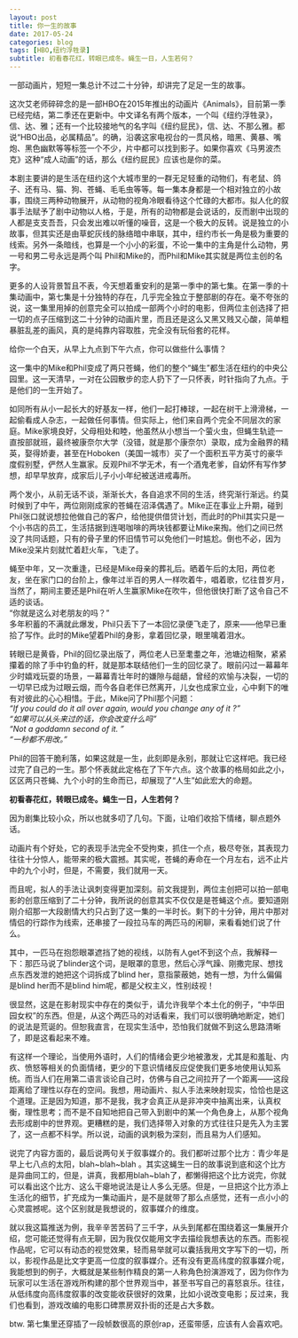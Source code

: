 ```yaml
---
layout: post
title: 你一生的故事
date: 2017-05-24
categories: blog
tags: [HBO,纽约浮牲录]
subtitle: 初看春花红，转眼已成冬。蝇生一日，人生若何？
---
```


一部动画片，短短一集总计不过二十分钟，却讲完了足足一生的故事。

这次艾老师碎碎念的是一部HBO在2015年推出的动画片《Animals》，目前第一季已经完结，第二季还在更新中。中文译名有两个版本，一个叫《纽约浮牲录》，信、达、雅；还有一个比较接地气的名字叫《纽约屁民》，信、达、不那么雅。都说“HBO出品，必属精品”。的确，沿袭这家电视台的一贯风格，暗黑、黄暴、嘴炮、黑色幽默等等标签一个不少，片中都可以找到影子。如果你喜欢《马男波杰克》这种“成人动画”的话，那么《纽约屁民》应该也是你的菜。

本剧主要讲的是生活在纽约这个大城市里的一群无足轻重的动物们，有老鼠、鸽子、还有马、猫、狗、苍蝇、毛毛虫等等。每一集本身都是一个相对独立的小故事，围绕三两种动物展开，从动物的视角冷眼看待这个忙碌的大都市。拟人化的叙事手法赋予了剧中动物以人格，于是，所有的动物都是会说话的，反而剧中出现的人都是支支吾吾，只会发出难以听懂的噪音，这是一个极大的反转。说是独立的小故事，但其实还是由草蛇灰线的脉络暗中串联，其中，纽约市长一角是极为重要的线索。另外一条暗线，也算是一个小小的彩蛋，不论一集中的主角是什么动物，男一号和男二号永远是两个叫 Phil和Mike的，而Phil和Mike其实就是两位主创的名字。

更多的人设背景暂且不表，今天想着重安利的是第一季中的第七集。在第一季的十集动画中，第七集是十分独特的存在，几乎完全独立于整部剧的存在。毫不夸张的说，这一集里用掉的创意完全可以拍成一部两个小时的电影，但两位主创选择了把一切的点子压缩到这二十分钟的动画片里，而且还是这么又黑又贱又心酸，简单粗暴脏乱差的画风，真的是纯靠内容取胜，完全没有玩俗套的花样。

给你一个白天，从早上九点到下午六点，你可以做些什么事情？

这一集中的Mike和Phil变成了两只苍蝇，他们的整个“蝇生”都生活在纽约的中央公园里。这一天清早，一对在公园散步的恋人扔下了一只怀表，时针指向了九点。于是他们的一生开始了。

如同所有从小一起长大的好基友一样，他们一起打棒球，一起在树干上滑滑梯，一起偷看成人杂志，一起做任何事情。但实际上，他们来自两个完全不同层次的家庭。Mike家境良好，父母相处和睦，他虽然从小想当一个萤火虫，但蝇生轨迹一直按部就班，最终被康奈尔大学（没错，就是那个康奈尔）录取，成为金融界的精英，娶得娇妻，甚至在Hoboken（美国一城市）买了一个面积五平方英寸的豪华度假别墅，俨然人生赢家。反观Phil不学无术，有一个酒鬼老爹，自幼怀有写作梦想，却早早放弃，成家后儿子小小年纪被送进戒毒所。

两个发小，从前无话不谈，渐渐长大，各自追求不同的生活，终究渐行渐远。约莫时候到了中午，两位刚刚成家的苍蝇在沼泽偶遇了。Mike正在事业上升期，碰到Phil张口就说想拉他做自己的客户，给他提供借贷计划，而此时的Phil其实只是一个小书店的员工，生活拮据到连喝咖啡的两块钱都要让Mike来掏。他们之间已然没了共同话题，只有的骨子里的怀旧情节可以免他们一时尴尬。倒也不必，因为Mike没呆片刻就忙着赶火车，飞走了。

蝇至中年，又一次重逢，已经是Mike母亲的葬礼后。晒着午后的太阳，两位老友，坐在家门口的台阶上，像年过半百的男人一样吹着牛，唱着歌，忆往昔岁月，当然了，期间主要还是Phil在听人生赢家Mike在吹牛，但他很快打断了这令自己不适的谈话。<br>
“你就是这么对老朋友的吗？”<br>
多年积蓄的不满就此爆发，Phil只丢下了一本回忆录便飞走了，原来——他早已重拾了写作。此时的Mike望着Phil的身影，拿着回忆录，眼里噙着泪水。

转眼已是黄昏，Phil的回忆录出版了，两位老人已至耄耋之年，池塘边相聚，紧紧攥着的除了手中钓鱼的杆，就是那本联结他们一生的回忆录了。眼前闪过一幕幕年少时嬉戏玩耍的场景，一幕幕青壮年时的嫌隙与龃龉，曾经的欢愉与决裂，一切的一切早已成为过眼云烟，而今各自老伴已然离开，儿女也成家立业，心中剩下的唯有对彼此的心心相惜。于此，Mike问了Phil那个问题：<br>
<i>“If you could do it all over again, would you change any of it ?”<br>
“如果可以从头来过的话，你会改变什么吗”<br>
“Not a goddamn second of it. ”<br>
“一秒都不用改。”<br></i>

Phil的回答干脆利落，如果这就是一生，此刻即是永别，那就让它这样吧。我已经过完了自己的一生。那个怀表就此定格在了下午六点。这个故事的格局如此之小，区区两只苍蝇、九个小时的生命而已，却展现了“人生”如此宏大的命题。

<b>初看春花红，转眼已成冬。蝇生一日，人生若何？</b>


因为剧集比较小众，所以也就多叨了几句。下面，让咱们收拾下情绪，聊点题外话。

动画片有个好处，它的表现手法完全不受拘束，抓住一个点，极尽夸张，其表现力往往十分惊人，能带来的极大震撼。其实呢，苍蝇的寿命在一个月左右，远不止片中的九个小时，但是，不需要，我们就用一天。

而且呢，拟人的手法让讽刺变得更加深刻。前文我提到，两位主创把可以拍一部电影的创意压缩到了二十分钟，我所说的创意其实不仅仅是是苍蝇这个点。要知道刚刚介绍那一大段剧情大约只占到了这一集的一半时长。剩下的十分钟，用片中那对情侣的行踪作为线索，还串接了一段拉马车的两匹马的闲聊，来看看她们说了什么。

其中，一匹马在抱怨眼罩遮挡了她的视线，以防有人get不到这个点，我解释一下：那匹马说了blinder这个词，是眼罩的意思，然后心浮气躁、刚撒完尿、想找点东西发泄的她把这个词拆成了blind her，意指蒙蔽她，她有一想，为什么偏偏是blind her而不是blind him呢，都是父权主义，性别歧视！

很显然，这是在影射现实中存在的类似于，请允许我举个本土化的例子，“中华田园女权”的东西。但是，从这个两匹马的对话看来，我们可以很明确地断定，她们的说法是荒诞的。但恕我直言，在现实生活中，恐怕我们就做不到这么思路清晰了，即是这看起来不难。

有这样一个理论，当使用外语时，人们的情绪会更少地被激发，尤其是和羞耻、内疚、愤怒等相关的负面情绪，更少的下意识情绪反应促使我们更多地使用认知系统。而当人们在用第二语言谈论自己时，仿佛与自己之间拉开了一个距离——这段距离给了理性以存在的空间。我想，用动画片、拟人手法来映射现实，恰恰也是这个道理。正是因为知道，那不是我，我才会真正从是非冲突中抽离出来，认真权衡，理性思考；而不是不自知地把自己带入到剧中的某一个角色身上，从那个视角去形成剧中的世界观。更糟糕的是，我们选择带入对象的方式往往只是先入为主罢了，这一点都不科学。所以说，动画的讽刺极为深刻，而且易为人们感知。

说完了内容方面的，最后说两句关于叙事媒介的。我们都听过那个比方：青少年是早上七八点的太阳，blah~blah~blah 。其实这蝇生一日的故事说到底和这个比方是异曲同工的，但是，讲真，我都用blah~blah了，都懒得把这个比方说完，你就可以看出这个比方、这么干瘪地说法是让人多么无感。但是，一旦把这个比方添上生活化的细节，扩充成为一集动画片，是不是就带了那么点感觉，还有一点小小的心灵震撼呢。这个区别就是我想说的，叙事媒介的维度。

就以我这篇推送为例，我辛辛苦苦码了三千字，从头到尾都在围绕着这一集展开介绍，您可能还觉得有点无聊，因为我仅仅能用文字去描绘我想表达的东西。而影视作品呢，它可以有动态的视觉效果，轻而易举就可以囊括我用文字写下的一切，所以，影视作品是比文字更高一位度的叙事媒介。还有没有更高纬度的叙事媒介呢，我能想到的例子，大概就是某些制作精良的第一人称角色扮演游戏了，因为你作为玩家可以生活在游戏所构建的那个世界观当中，甚至书写自己的喜怒哀乐。往往，从低纬度向高纬度叙事的改变能收获很好的效果，比如小说改变电影；反过来，我们也看到，游戏改编的电影口碑票房双扑街的还是占大多数。

btw. 第七集里还穿插了一段帧数很高的原创rap，还蛮带感，应该有人会喜欢吧。
